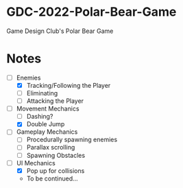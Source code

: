 # GDC-2022-Polar-Bear-Game

Game Design Club's Polar Bear Game

# Notes

-   [ ] Enemies
    -   [x] Tracking/Following the Player
    -   [ ] Eliminating
    -   [ ] Attacking the Player
-   [ ] Movement Mechanics
    -   [ ] Dashing?
    -   [x] Double Jump
-   [ ] Gameplay Mechanics
    -   [ ] Procedurally spawning enemies
    -   [ ] Parallax scrolling
    -   [ ] Spawning Obstacles
-   [ ] UI Mechanics
    -   [x] Pop up for collisions
    -   To be continued...
